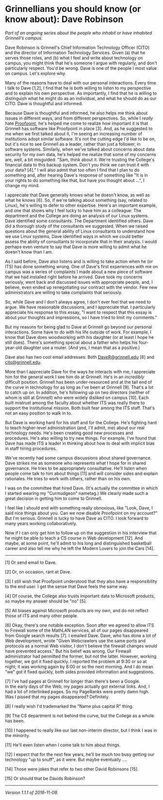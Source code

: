 Grinnellians you should know (or know about): Dave Robinson
===========================================================

*Part of an ongoing series about the people who inhabit or have
inhabited Grinnell's campus.*

Dave Robinson is Grinnell's Chief Information Technology Officer (CITO)
and the director of Information Technology Services.  Given (a) that
he serves those roles, and (b) what I feel and write about technology
on campus, you might think that he's someone I argue with regularly,
and don't particularly respect.  You'd be wrong.  Dave is one of the
people I most value on campus.  Let's explore why.

Many of the reasons have to deal with our personal interactions.  Every
time I talk to Dave [1,2], I find that he is both willing to listen to
my perspective and to explain his own perspective.  As importantly, I
find that he is willing to distinguish what he might do as an individual,
and what he should do as our CITO.  Dave is thoughtful and informed.

Because Dave is thoughtful and informed, he also helps me think about
issues in different ways, and from different perspectives.  So, while
I *really* hate [Proofpoint](proofpoint.html), he's helped me come to
realize how important it is that Grinnell has software like Proofpoint
in place [3].  And, as he suggested to me when we first talked about it,
I'm seeing an increasing number of institutions adopt similar software.
It's not the cutting edge I'd like to be on, but it's nice to see Grinnell
as a leader, rather than just a follower, in software systems.  Similarly,
when we've talked about concerns about data security for my own data, he's
helped me realize that some of my concerns are, well, a bit misguided:
"Sam, think about it.  We're trusting the College's financial data to
this backup system.  Don't you think we can trust it with your data? [4]."
I will also admit that too often I find that I plan to do something and,
after hearing Dave's response of something like "It is in your rights to
do something like that, but have you thought about ...", I change my mind.

I appreciate that Dave generally knows what he doesn't know, as well as
what he knows [6].  So, if we're talking about something (say, related
to Linux), he's willing to defer to other expertise.  Here's an important
example, and one that shows why I feel lucky to have him as a colleague:
The department and the College are doing an analysis of our Linux systems.  
Dave identified some consultants.  The Department identified others.  Dave
did a thorough study of the consultants we suggested.  When we raised
questions about the general ability of Linux consultants to understand
how we use Linux systems, Dave identified ways in which we could better
assess the ability of consultants to incorporate that in their analysis.
I would perhaps even venture to say that Dave is more willing to admit
what he doesn't know than I am.

As I said before, Dave also listens and is willing to take action when
he (or ITS) has done something wrong.  One of Dave's first experiences
with me on campus was a series of complaints I made about a new piece
of software that we had installed right before he arrived.  Dave took
my concerns seriously, went back and discussed issues with appropriate
people, and, I believe, even ended up renegotiating our contract with
the vendor.  Few new administrators are willing to take complaints
that seriously.

So, while Dave and I don't always agree, I don't ever feel that we
need to argue.  We have reasonable discussions, and I appreciate that.
I particularly appreciate his response to this essay, "I want to respect
that this essay is about *your* thoughts and impressions, so I have
tried to limit my comments."

But my reasons for being glad to Dave at Grinnell go beyond our
personal interactions.  Some have to do with his life outside of work.
For example, I know that Dave does woodworking with his daughter (or at
least I hope he still does).  There's something special about a father
who helps his four-year-old daughter use a router.  (And yes, I mean
that as a positive.)

Dave also has *two* cool email addresses: Both DaveR@grinnell.edu [8]
and cito@grinnell.edu.

More than I appreciate Dave for the ways he interacts with me, I
appreciate him for the general work I see him do at Grinnell.  He's in
an *incredibly* difficult position.  Grinnell has been under-resourced
and at the tail end of the curve in technology for as long as I've been at
Grinnell [9].  That's a lot to catch up on.  In addition, he's following
up on two directors (neither of whom is still at Grinnell) who were
widely disliked on campus [10].  Each built mistrust among the faculty
about whether ITS was really there to support the institutional mission.
Both built fear among the ITS staff.  That's not an easy position to
walk in to.

But Dave is working hard for his staff and for the College.  He's fighting
hard to teach higher-level administration (and, I'll admit, me) about
our real technology needs.  He's been creating good new processes and
procedures.  He's also willing to try new things.  For example, I've
found that Dave has made ITS a leader in thinking about how to deal with
implicit bias in staff hiring procedures.

We've recently had some campus discussions about shared governance.
Dave strikes me as someone who represents what I hope for in shared
governance.  He tries to be appropriately consultative.  He'll listen
when people come talk to him about things [11] and will consider sides and
explain rationales.  He tries to work with others, rather than on his own.

I was on the committee that hired Dave.  (It's actually the committee
in which I started wearing my "Curmudgeon" nametag.)  We clearly made
such a great decision in getting him to come to Grinnell.

I feel like I should end with something really obnoxious, like "Look,
Dave, I said nice things about you.  Can we now disable Proofpoint on
my account?"  But I'm serious.  Grinnell is lucky to have Dave as CITO.
I look forward to many years working collaboratively.

Now if I can only get him to follow up on the suggestion in his interview
that he might be able to teach a CS course in Web development [12].
And maybe, at some point, he'll admit to his long and distinguished
basketball career and also tell me why he left the Modern Lovers to
join the Cars [14].

---

[1] Or send email to Dave.

[2] Or, on occasion, rant at Dave.

[3] I still wish that Proofpoint understood that they also have a
responsibility to the end user.  I get the sense that Dave feels the
same way.

[4] Of course, the College also trusts important data to Microsoft products,
so maybe my answer should be "no" [5]. 

[5] All biases against Microsoft products are my own, and do not reflect
those of ITS and many other people.

[6] Okay, there's one notable exception.  Soon after we agreed to allow
ITS to Firewall some of the MathLAN services, all of our pages disappeared
from Google search results [7].  I emailed Dave.  Dave, who has done a
lot of Web development, wrote "Given Webcrawlers use the same ports and
protocols as a normal Web visitor, I don't believe the firewall changes
would have prevented access."  But his belief was wrong.  Our Firewall
administrator had permitted the former, but not the latter.  However, 
working together, we got it fixed quickly. I reported the problem at
9:30 or so at night; it was working again by 8:00 or so the next morning.
And I do mean "we" got it fixed quickly, both sides provided information
and suggestions.

[7] I've had pages at Grinnell for longer than there's been a Google.  
In the early days of the Web, my pages actually got external links.  And,
I had a lot of interlinked pages.  So my PageRanks were pretty damn high.
Was I pissed that my pages disappeared?  Definitely.

[8] I really wish I'd trademarked the "Name plus capital R" thing.

[9] The CS department is not behind the curve, but the College as a
whole has been.

[10] I happened to really like our last non-interim director, but I
think I was in the minority.

[11] He'll even listen when *I* come talk to him about things.

[12] I expect that for the next few years, he'll be much too busy getting
our technology "up to snuff", as it were.  But maybe eventually ....

[14] Those were jokes that refer to two other David Robinsons [15].

[15] Or should that be Davids Robinson?

---

*Version 1.1.1 of 2016-11-08.*
